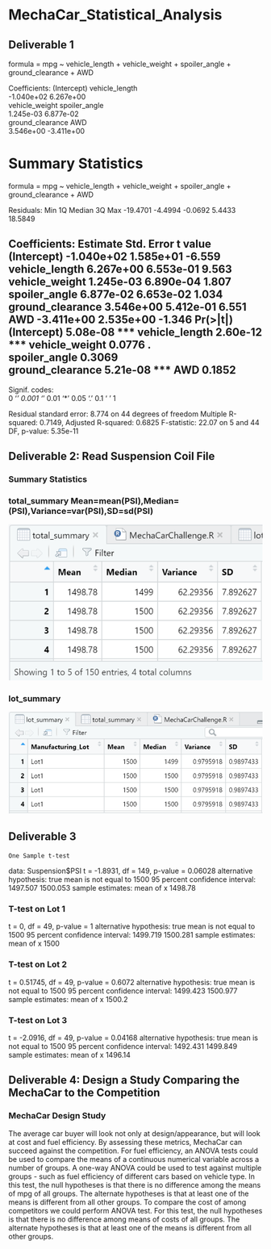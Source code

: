# MechaCar_Statistical_Analysis

## Deliverable 1

formula = mpg ~ vehicle_length + vehicle_weight + spoiler_angle + ground_clearance + AWD

Coefficients:
     (Intercept)    vehicle_length  
      -1.040e+02         6.267e+00  
  vehicle_weight     spoiler_angle  
       1.245e-03         6.877e-02  
ground_clearance               AWD  
       3.546e+00        -3.411e+00  

# Summary Statistics
formula = mpg ~ vehicle_length + vehicle_weight + spoiler_angle + 
    ground_clearance + AWD

Residuals:
     Min       1Q   Median       3Q      Max 
-19.4701  -4.4994  -0.0692   5.4433  18.5849 

Coefficients:
                   Estimate Std. Error t value
(Intercept)      -1.040e+02  1.585e+01  -6.559
vehicle_length    6.267e+00  6.553e-01   9.563
vehicle_weight    1.245e-03  6.890e-04   1.807
spoiler_angle     6.877e-02  6.653e-02   1.034
ground_clearance  3.546e+00  5.412e-01   6.551
AWD              -3.411e+00  2.535e+00  -1.346
                 Pr(>|t|)    
(Intercept)      5.08e-08 ***
vehicle_length   2.60e-12 ***
vehicle_weight     0.0776 .  
spoiler_angle      0.3069    
ground_clearance 5.21e-08 ***
AWD                0.1852    
---
Signif. codes:  
0 ‘*’ 0.001 ‘*’ 0.01 ‘*’ 0.05 ‘.’ 0.1 ‘ ’ 1

Residual standard error: 8.774 on 44 degrees of freedom
Multiple R-squared:  0.7149,	Adjusted R-squared:  0.6825 
F-statistic: 22.07 on 5 and 44 DF,  p-value: 5.35e-11

## Deliverable 2: Read Suspension Coil File

### Summary Statistics
### total_summary Mean=mean(PSI),Median=(PSI),Variance=var(PSI),SD=sd(PSI)

![](total_summary.PNG)

### lot_summary

![](lot_summary.PNG)

## Deliverable 3

	One Sample t-test

data:  Suspension$PSI
t = -1.8931, df = 149, p-value = 0.06028
alternative hypothesis: true mean is not equal to 1500
95 percent confidence interval:
 1497.507 1500.053
sample estimates:
mean of x 
  1498.78 

### T-test on Lot 1
t = 0, df = 49, p-value = 1
alternative hypothesis: true mean is not equal to 1500
95 percent confidence interval:
 1499.719 1500.281
sample estimates:
mean of x 
     1500 

### T-test on Lot 2
t = 0.51745, df = 49, p-value = 0.6072
alternative hypothesis: true mean is not equal to 1500
95 percent confidence interval:
 1499.423 1500.977
sample estimates:
mean of x 
   1500.2 

### T-test on Lot 3
t = -2.0916, df = 49, p-value = 0.04168
alternative hypothesis: true mean is not equal to 1500
95 percent confidence interval:
 1492.431 1499.849
sample estimates:
mean of x 
  1496.14 


## Deliverable 4: Design a Study Comparing the MechaCar to the Competition

### MechaCar Design Study
The average car buyer will look not only at design/appearance, but will look at cost and fuel efficiency. By assessing these metrics, MechaCar can succeed against the competition. For fuel efficiency, an ANOVA tests could be used to compare the means of a continuous numerical variable across a number of groups. A one-way ANOVA could be used to test against multiple groups - such as fuel efficiency of different cars based on vehicle type. In this test, the null hypotheses is that there is no difference among the means of mpg of all groups. The alternate hypotheses is that at least one of the means is different from all other groups. To compare the cost of among competitors we could perform ANOVA test. For this test, the null hypotheses is that there is no difference among means of costs of all groups. The alternate hypotheses is that at least one of the means is different from all other groups.
